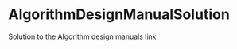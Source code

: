 # AlgorithmDesignManualSolution
Solution to the Algorithm design manuals
[link](https://www.amazon.in/Algorithm-Design-Manual-Steven-Skiena/dp/8184898657?tag=googinhydr18418-21)
